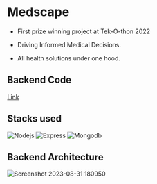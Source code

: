 # Medscape

* First prize winning project at Tek-O-thon 2022

* Driving Informed Medical Decisions.

* All health solutions under one hood.

## Backend Code
[Link](https://github.com/adamsyy/Medscape/tree/main/medscape-backend)
## Stacks used
![Nodejs](https://img.shields.io/badge/Nodejs-FF8800?style=for-the-badge&logo=Nodejs&logoColor=white)
![Express](https://img.shields.io/badge/Express-%2302569B.svg?style=for-the-badge&logo=express&logoColor=white)
![Mongodb](https://img.shields.io/badge/Mongodb-%2302569B.svg?style=for-the-badge&logo=Mongodb&logoColor=white)

## Backend Architecture
![Screenshot 2023-08-31 180950](https://github.com/adamsyy/keralolsavam-backend/assets/75473780/33b94af9-3a9e-4e1b-9118-4ed253c971f9)






